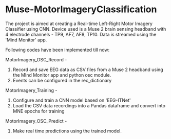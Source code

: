 # Muse-MotorImageryClassification
The project is aimed at creating a Real-time Left-Right Motor Imagery Classifier using CNN. Device used is a Muse 2 brain sensing headband with 4 electrode channels - TP9, AF7, AF8, TP10. Data is streamed using the 'Mind Monitor' app.

Following codes have been implemented till now:

MotorImagery_OSC_Record - 
1) Record and save EEG data as CSV files from a Muse 2 headband using the MInd Monitor app and python osc module.
2) Events can be configured in the rec_dictionary

MotorImagery_Training - 
1) Configure and train a CNN model based on 'EEG-ITNet'
2) Load the CSV data recordings into a Pandas dataframe and convert into MNE epochs for training

MotorImagery_OSC_Predict -
1) Make real time predictions using the trained model.
